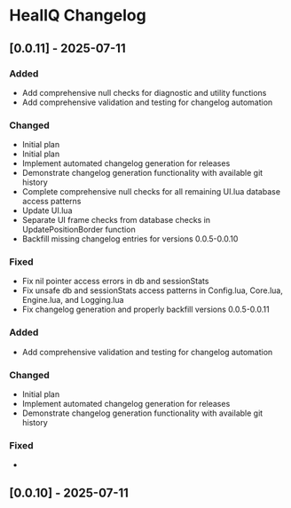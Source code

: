 # HealIQ Changelog

## [0.0.11] - 2025-07-11

### Added
- Add comprehensive null checks for diagnostic and utility functions
- Add comprehensive validation and testing for changelog automation

### Changed
- Initial plan
- Initial plan
- Implement automated changelog generation for releases
- Demonstrate changelog generation functionality with available git history
- Complete comprehensive null checks for all remaining UI.lua database access patterns
- Update UI.lua
- Separate UI frame checks from database checks in UpdatePositionBorder function
- Backfill missing changelog entries for versions 0.0.5-0.0.10

### Fixed
- Fix nil pointer access errors in db and sessionStats
- Fix unsafe db and sessionStats access patterns in Config.lua, Core.lua, Engine.lua, and Logging.lua
- Fix changelog generation and properly backfill versions 0.0.5-0.0.11

### Added
- Add comprehensive validation and testing for changelog automation

### Changed
- Initial plan
- Implement automated changelog generation for releases
- Demonstrate changelog generation functionality with available git history

### Fixed
- 

## [0.0.10] - 2025-07-11
